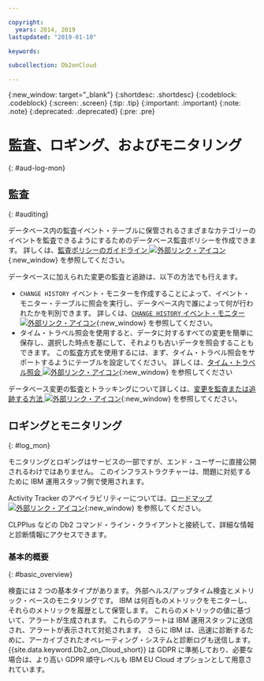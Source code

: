 ```yaml
---

copyright:
  years: 2014, 2019
lastupdated: "2019-01-10"

keywords: 

subcollection: Db2onCloud

---
```


<!-- Attribute definitions --> 
{:new_window: target="_blank"}
{:shortdesc: .shortdesc}
{:codeblock: .codeblock}
{:screen: .screen}
{:tip: .tip}
{:important: .important}
{:note: .note}
{:deprecated: .deprecated}
{:pre: .pre}

# 監査、ロギング、およびモニタリング
{: #aud-log-mon}

## 監査
{: #auditing}

データベース内の監査イベント・テーブルに保管されるさまざまなカテゴリーのイベントを監査できるようにするためのデータベース監査ポリシーを作成できます。 詳しくは、[監査ポリシーのガイドライン ![外部リンク・アイコン](../../icons/launch-glyph.svg "外部リンク・アイコン")](https://www.ibm.com/support/knowledgecenter/SSFMBX/com.ibm.swg.im.dashdb.security.doc/doc/audit_policy_guidelines.html){:new_window} を参照してください。

データベースに加えられた変更の監査と追跡は、以下の方法でも行えます。
* `CHANGE HISTORY` イベント・モニターを作成することによって、イベント・モニター・テーブルに照会を実行し、データベース内で誰によって何が行われたかを判別できます。 詳しくは、[`CHANGE HISTORY` イベント・モニター ![外部リンク・アイコン](../../icons/launch-glyph.svg "外部リンク・アイコン")](https://www.ibm.com/support/knowledgecenter/en/SSEPGG_11.1.0/com.ibm.db2.luw.sql.ref.doc/doc/r0059363.html){:new_window} を参照してください。
* タイム・トラベル照会を使用すると、データに対するすべての変更を簡単に保存し、選択した時点を基にして、それよりも古いデータを照会することもできます。 この監査方式を使用するには、まず、タイム・トラベル照会をサポートするようにテーブルを設定してください。 詳しくは、[タイム・トラベル照会 ![外部リンク・アイコン](../../icons/launch-glyph.svg "外部リンク・アイコン")](https://developer.ibm.com/answers/questions/426878/how-do-i-use-time-travel-query-in-db2-or-db2-on-cl/){:new_window} を参照してください

データベース変更の監査とトラッキングについて詳しくは、[変更を監査または追跡する方法 ![外部リンク・アイコン](../../icons/launch-glyph.svg "外部リンク・アイコン")](https://developer.ibm.com/answers/questions/427780/how-can-i-audit-or-track-changes-dropped-tables-to.html){:new_window} を参照してください。

## ロギングとモニタリング
{: #log_mon}

モニタリングとロギングはサービスの一部ですが、エンド・ユーザーに直接公開されるわけではありません。 このインフラストラクチャーは、問題に対処するために IBM 運用スタッフ側で使用されます。  

Activity Tracker のアベイラビリティーについては、[ロードマップ ![外部リンク・アイコン](../../icons/launch-glyph.svg "外部リンク・アイコン")](https://ibm.biz/db2oncloud-roadmap){:new_window} を参照してください。

CLPPlus などの Db2 コマンド・ライン・クライアントと接続して、詳細な情報と診断情報にアクセスできます。

### 基本的概要
{: #basic_overview}

検査には 2 つの基本タイプがあります。 外部ヘルス/アップタイム検査とメトリック・ベースのモニタリングです。 IBM は何百ものメトリックをモニターし、それらのメトリックを履歴として保管します。 これらのメトリックの値に基づいて、アラートが生成されます。 これらのアラートは IBM 運用スタッフに送信され、アラートが表示されて対処されます。 さらに IBM は、迅速に診断するために、アーカイブされたオペレーティング・システムと診断ログも送信します。 {{site.data.keyword.Db2_on_Cloud_short}} は GDPR に準拠しており、必要な場合は、より高い GDPR 順守レベルも IBM EU Cloud オプションとして用意されています。


